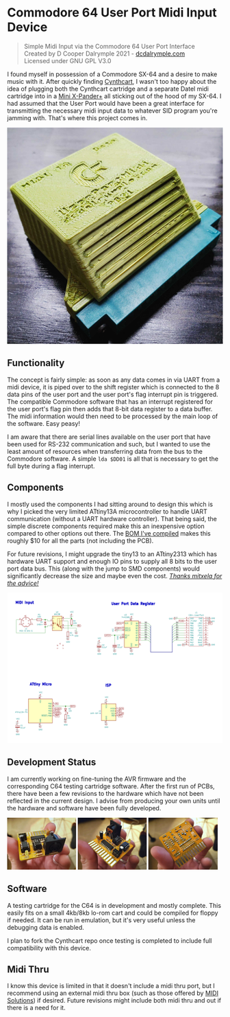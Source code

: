 # Commodore 64 User Port Midi Input Device
> Simple Midi Input via the Commodore 64 User Port Interface<br />
> Created by D Cooper Dalrymple 2021 - [dcdalrymple.com](https://dcdalrymple.com/)<br />
> Licensed under GNU GPL V3.0<br />

I found myself in possession of a Commodore SX-64 and a desire to make music with it. After quickly finding [Cynthcart](https://www.qotile.net/cynthcart.html), I wasn't too happy about the idea of plugging both the Cynthcart cartridge and a separate Datel midi cartridge into in a [Mini X-Pander+](http://www.arkanixlabs.com/minixpander/) all sticking out of the hood of my SX-64. I had assumed that the User Port would have been a great interface for transmitting the necessary midi input data to whatever SID program you're jamming with. That's where this project comes in.

![First development unit of C64UserPortMidi with 3d-printed case](assets/case.jpg)

## Functionality
The concept is fairly simple: as soon as any data comes in via UART from a midi device, it is piped over to the shift register which is connected to the 8 data pins of the user port and the user port's flag interrupt pin is triggered. The compatible Commodore software that has an interrupt registered for the user port's flag pin then adds that 8-bit data register to a data buffer. The midi information would then need to be processed by the main loop of the software. Easy peasy!

I am aware that there are serial lines available on the user port that have been used for RS-232 communication and such, but I wanted to use the least amount of resources when transferring data from the bus to the Commodore software. A simple `lda $DD01` is all that is necessary to get the full byte during a flag interrupt.

## Components
I mostly used the components I had sitting around to design this which is why I picked the very limited ATtiny13A microcontroller to handle UART communication (without a UART hardware controller). That being said, the simple discrete components required make this an inexpensive option compared to other options out there. The [BOM I've compiled](https://www.digikey.com/BOM/Create/CreateSharedBom?bomId=8564682) makes this roughly $10 for all the parts (not including the PCB).

For future revisions, I might upgrade the tiny13 to an ATtiny2313 which has hardware UART support and enough IO pins to supply all 8 bits to the user port data bus. This (along with the jump to SMD components) would significantly decrease the size and maybe even the cost. _[Thanks mitxela for the advice!](https://mitxela.com/)_

![Schematic of C64UserPortMidi](assets/schematic.png)

## Development Status
I am currently working on fine-tuning the AVR firmware and the corresponding C64 testing cartridge software. After the first run of PCBs, there have been a few revisions to the hardware which have not been reflected in the current design. I advise from producing your own units until the hardware and software have been fully developed.

<p float="left">
<img src="assets/ports.jpg" width="32%" alt="View of ports on development unit of C64UserPortMidi device" />
<img src="assets/edge.jpg" width="32%" alt="View of edge connector on development unit of C64UserPortMidi device" />
<img src="assets/back.jpg" width="32%" alt="The back of the C64UserPortMidi development unit pcb" />
</p>

## Software
A testing cartridge for the C64 is in development and mostly complete. This easily fits on a small 4kb/8kb lo-rom cart and could be compiled for floppy if needed. It can be run in emulation, but it's very useful unless the debugging data is enabled.

I plan to fork the Cynthcart repo once testing is completed to include full compatibility with this device.

## Midi Thru
I know this device is limited in that it doesn't include a midi thru port, but I recommend using an external midi thru box (such as those offered by [MIDI Solutions](http://midisolutions.com/)) if desired. Future revisions might include both midi thru and out if there is a need for it.
